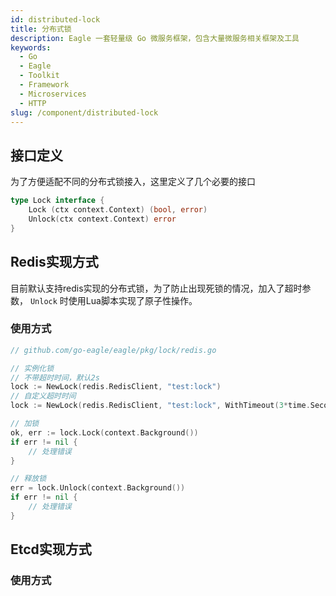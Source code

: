 ```yaml
---
id: distributed-lock
title: 分布式锁
description: Eagle 一套轻量级 Go 微服务框架，包含大量微服务相关框架及工具
keywords:
  - Go
  - Eagle
  - Toolkit
  - Framework
  - Microservices
  - HTTP
slug: /component/distributed-lock
---
```



## 接口定义
为了方便适配不同的分布式锁接入，这里定义了几个必要的接口

```go
type Lock interface {
	Lock (ctx context.Context) (bool, error)
	Unlock(ctx context.Context) error
}
```

## Redis实现方式

目前默认支持redis实现的分布式锁，为了防止出现死锁的情况，加入了超时参数， `Unlock` 时使用Lua脚本实现了原子性操作。

### 使用方式

```go
// github.com/go-eagle/eagle/pkg/lock/redis.go

// 实例化锁
// 不带超时时间，默认2s
lock := NewLock(redis.RedisClient, "test:lock")
// 自定义超时时间
lock := NewLock(redis.RedisClient, "test:lock", WithTimeout(3*time.Second))

// 加锁
ok, err := lock.Lock(context.Background())
if err != nil {
    // 处理错误
}

// 释放锁
err = lock.Unlock(context.Background())
if err != nil {
    // 处理错误
}
```

## Etcd实现方式

### 使用方式


